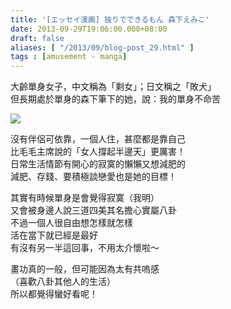 ```yaml
---
title: '[エッセイ漫画] 独りでできるもん 森下えみこ'
date: 2013-09-29T19:06:00.000+08:00
draft: false
aliases: [ "/2013/09/blog-post_29.html" ]
tags : [amusement - manga]
---
```


大齡單身女子，中文稱為「剩女」；日文稱之「敗犬」  
但長期處於單身的森下筆下的她，說：我的單身不命苦  

![](/images/singlebook.jpg)

沒有伴侶可依靠，一個人住，甚麼都是靠自己  
比毛毛主席說的「女人撐起半邊天」更厲害！  
日常生活情節有開心的寂寞的懶懶又想減肥的  
減肥、存錢、要積極談戀愛也是她的目標！  
  
其實有時候單身是會覺得寂寞（我明）  
又會被身邊人說三道四美其名擔心實屬八卦  
不過一個人很自由想怎樣就怎樣  
活在當下就已經是最好  
有沒有另一半這回事，不用太介懷啦～  
  
畫功真的一般，但可能因為太有共嗚感  
（喜歡八卦其他人的生活）  
所以都覺得蠻好看呢！
